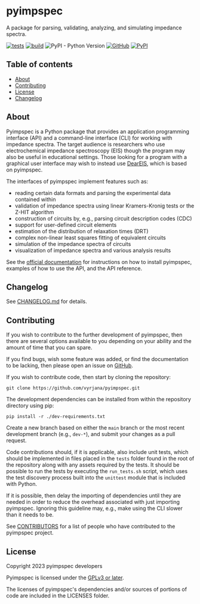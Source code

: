 # pyimpspec

A package for parsing, validating, analyzing, and simulating impedance spectra.

[![tests](https://github.com/vyrjana/pyimpspec/actions/workflows/test-package.yml/badge.svg)](https://github.com/vyrjana/pyimpspec/actions/workflows/test-package.yml)
[![build](https://github.com/vyrjana/pyimpspec/actions/workflows/test-wheel.yml/badge.svg)](https://github.com/vyrjana/pyimpspec/actions/workflows/test-wheel.yml)
![PyPI - Python Version](https://img.shields.io/pypi/pyversions/pyimpspec)
[![GitHub](https://img.shields.io/github/license/vyrjana/pyimpspec)](https://www.gnu.org/licenses/gpl-3.0.html)
[![PyPI](https://img.shields.io/pypi/v/pyimpspec)](https://pypi.org/project/pyimpspec/)


## Table of contents

- [About](#about)
- [Contributing](#contributing)
- [License](#license)
- [Changelog](#changelog)


## About

Pyimpspec is a Python package that provides an application programming interface (API) and a command-line interface (CLI) for working with impedance spectra.
The target audience is researchers who use electrochemical impedance spectroscopy (EIS) though the program may also be useful in educational settings.
Those looking for a program with a graphical user interface may wish to instead use [DearEIS](https://github.com/vyrjana/DearEIS), which is based on pyimpspec.

The interfaces of pyimpspec implement features such as:

- reading certain data formats and parsing the experimental data contained within
- validation of impedance spectra using linear Kramers-Kronig tests or the Z-HIT algorithm
- construction of circuits by, e.g., parsing circuit description codes (CDC)
- support for user-defined circuit elements
- estimation of the distribution of relaxation times (DRT)
- complex non-linear least squares fitting of equivalent circuits
- simulation of the impedance spectra of circuits
- visualization of impedance spectra and various analysis results

See the [official documentation](https://vyrjana.github.io/pyimpspec/) for instructions on how to install pyimpspec, examples of how to use the API, and the API reference.


## Changelog

See [CHANGELOG.md](CHANGELOG.md) for details.


## Contributing

If you wish to contribute to the further development of pyimpspec, then there are several options available to you depending on your ability and the amount of time that you can spare.

If you find bugs, wish some feature was added, or find the documentation to be lacking, then please open an issue on [GitHub](https://github.com/vyrjana/pyimpspec/issues).

If you wish to contribute code, then start by cloning the repository:

`git clone https://github.com/vyrjana/pyimpspec.git`

The development dependencies can be installed from within the repository directory using pip:

`pip install -r ./dev-requirements.txt`

Create a new branch based on either the `main` branch or the most recent development branch (e.g., `dev-*`), and submit your changes as a pull request.

Code contributions should, if it is applicable, also include unit tests, which should be implemented in files placed in the `tests` folder found in the root of the repository along with any assets required by the tests.
It should be possible to run the tests by executing the `run_tests.sh` script, which uses the test discovery process built into the `unittest` module that is included with Python.

If it is possible, then delay the importing of dependencies until they are needed in order to reduce the overhead associated with just importing pyimpspec.
Ignoring this guideline may, e.g., make using the CLI slower than it needs to be.

See [CONTRIBUTORS](CONTRIBUTORS) for a list of people who have contributed to the pyimpspec project.


## License

Copyright 2023 pyimpspec developers

Pyimpspec is licensed under the [GPLv3 or later](https://www.gnu.org/licenses/gpl-3.0.html).

The licenses of pyimpspec's dependencies and/or sources of portions of code are included in the LICENSES folder.
